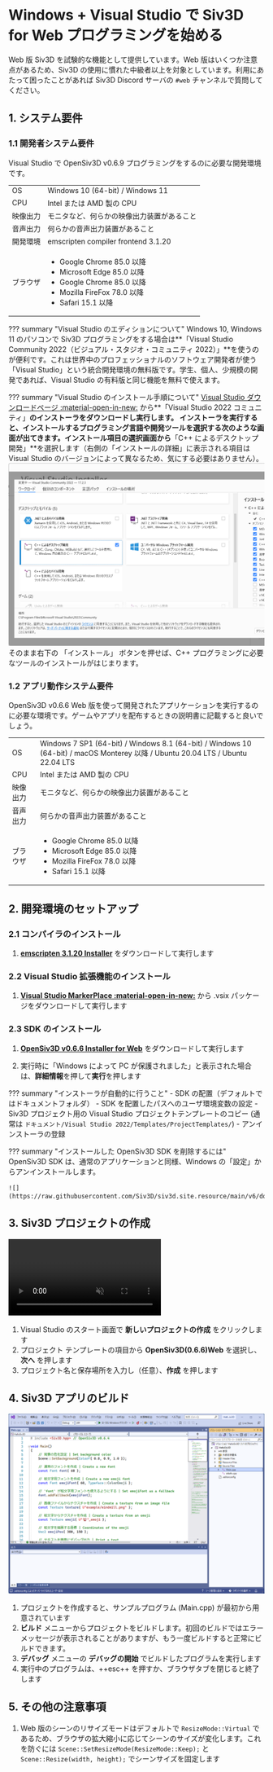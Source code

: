 # Windows + Visual Studio で Siv3D for Web プログラミングを始める

Web 版 Siv3D を試験的な機能として提供しています。Web 版はいくつか注意点があるため、Siv3D の使用に慣れた中級者以上を対象としています。利用にあたって困ったことがあれば Siv3D Discord サーバの `#web` チャンネルで質問してください。

## 1. システム要件

### 1.1 開発者システム要件

Visual Studio で OpenSiv3D v0.6.9 プログラミングをするのに必要な開発環境です。

|  |  |
|--|--|
| OS | Windows 10 (64-bit) /  Windows 11 |
| CPU | Intel または AMD 製の CPU |
| 映像出力 | モニタなど、何らかの映像出力装置があること |
| 音声出力 | 何らかの音声出力装置があること |
| 開発環境 | emscripten compiler frontend 3.1.20 |
| ブラウザ | <ul><li>Google Chrome 85.0 以降</li><li>Microsoft Edge 85.0 以降</li><li>Google Chrome 85.0 以降</li><li>Mozilla FireFox 78.0 以降</li><li>Safari 15.1 以降</li></ul> |

??? summary "Visual Studio のエディションについて"
	Windows 10, Windows 11 のパソコンで Siv3D プログラミングをする場合は**「Visual Studio Community 2022（ビジュアル・スタジオ・コミュニティ 2022）」**を使うのが便利です。これは世界中のプロフェッショナルのソフトウェア開発者が使う「Visual Studio」という統合開発環境の無料版です。学生、個人、少規模の開発であれば、Visual Studio の有料版と同じ機能を無料で使えます。

??? summary "Visual Studio のインストール手順について"
	[Visual Studio ダウンロードページ :material-open-in-new:](https://visualstudio.microsoft.com/ja/downloads/) から**「Visual Studio 2022 コミュニティ」**のインストーラをダウンロードし実行します。
	インストーラを実行すると、インストールするプログラミング言語や開発ツールを選択する次のような画面が出てきます。インストール項目の選択画面から**「C++ によるデスクトップ開発」**を選択します（右側の「インストールの詳細」に表示される項目は Visual Studio のバージョンによって異なるため、気にする必要はありません）。
	![](https://raw.githubusercontent.com/Siv3D/siv3d.site.resource/main/v6/download/windows/vs_installer_desktop.png)
	そのまま右下の 「インストール」 ボタンを押せば、C++ プログラミングに必要なツールのインストールがはじまります。

### 1.2 アプリ動作システム要件

OpenSiv3D v0.6.6 Web 版を使って開発されたアプリケーションを実行するのに必要な環境です。ゲームやアプリを配布するときの説明書に記載すると良いでしょう。

|  |  |
|--|--|
| OS | Windows 7 SP1 (64-bit) / Windows 8.1 (64-bit) / Windows 10 (64-bit) / macOS Monterey 以降 / Ubuntu 20.04 LTS / Ubuntu 22.04 LTS |
| CPU | Intel または AMD 製の CPU |
| 映像出力 | モニタなど、何らかの映像出力装置があること |
| 音声出力 | 何らかの音声出力装置があること |
| ブラウザ | <ul><li>Google Chrome 85.0 以降</li><li>Microsoft Edge 85.0 以降</li><li>Mozilla FireFox 78.0 以降</li><li>Safari 15.1 以降</li></ul> |

## 2. 開発環境のセットアップ

### 2.1 コンパイラのインストール

1. **[emscripten 3.1.20 Installer](//github.com/nokotan/EmscriptenInstaller/releases/download/v0.1.2/EmscriptenOffline.exe)** をダウンロードして実行します

### 2.2 Visual Studio 拡張機能のインストール

1. **[Visual Studio MarkerPlace :material-open-in-new:](//marketplace.visualstudio.com/items?itemName=KamenokoSoft.emscripten-build-support)** から .vsix パッケージをダウンロードして実行します

### 2.3 SDK のインストール

1. **[OpenSiv3D v0.6.6 Installer for Web](//github.com/nokotan/OpenSiv3D/releases/download/v0.6.6r1/OpenSiv3D-Installer-wasm.exe)** をダウンロードして実行します

1. 実行時に「Windows によって PC が保護されました」と表示された場合は、**詳細情報**を押して**実行**を押します

??? summary "インストーラが自動的に行うこと"
	- SDK の配置（デフォルトではドキュメントフォルダ）
	- SDK を配置したパスへのユーザ環境変数の設定
	- Siv3D プロジェクト用の Visual Studio プロジェクトテンプレートのコピー (通常は `ドキュメント/Visual Studio 2022/Templates/ProjectTemplates/`)
	- アンインストーラの登録

??? summary "インストールした OpenSiv3D SDK を削除するには"
	OpenSiv3D SDK は、通常のアプリケーションと同様、Windows の「設定」からアンインストールします。

	![](https://raw.githubusercontent.com/Siv3D/siv3d.site.resource/main/v6/download/windows/uninstall.png)

## 3. Siv3D プロジェクトの作成

<video src="https://github.com/Siv3D/siv3d.site.resource/blob/main/v6/download/windows/create_project.mp4?raw=true" autoplay loop muted></video>

1. Visual Studio のスタート画面で **新しいプロジェクトの作成** をクリックします
1. プロジェクト テンプレートの項目から **OpenSiv3D(0.6.6)Web** を選択し、**次へ** を押します
1. プロジェクト名と保存場所を入力し（任意）、**作成** を押します


## 4. Siv3D アプリのビルド

![](https://raw.githubusercontent.com/Siv3D/siv3d.site.resource/main/v6/download/windows/hellosiv3d.png)

1. プロジェクトを作成すると、サンプルプログラム (Main.cpp) が最初から用意されています
1. **ビルド** メニューからプロジェクトをビルドします。初回のビルドではエラーメッセージが表示されることがありますが、もう一度ビルドすると正常にビルドできます。
1. **デバッグ** メニューの **デバッグの開始** でビルドしたプログラムを実行します
1. 実行中のプログラムは、++esc++ を押すか、ブラウザタブを閉じると終了します

## 5. その他の注意事項

1. Web 版のシーンのリサイズモードはデフォルトで `ResizeMode::Virtual` であるため、ブラウザの拡大縮小に応じてシーンのサイズが変化します。これを防ぐには `Scene::SetResizeMode(ResizeMode::Keep);` と `Scene::Resize(width, height);` でシーンサイズを固定します
